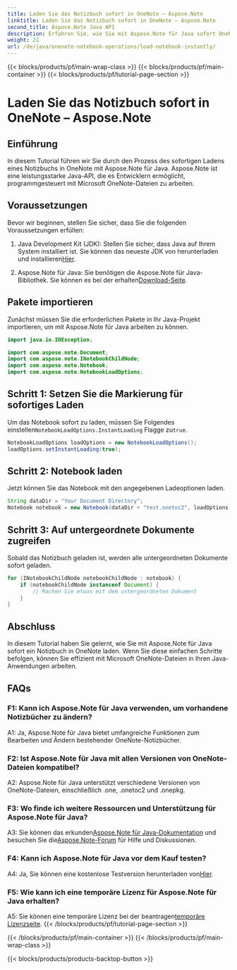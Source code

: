 ```yaml
---
title: Laden Sie das Notizbuch sofort in OneNote – Aspose.Note
linktitle: Laden Sie das Notizbuch sofort in OneNote – Aspose.Note
second_title: Aspose.Note Java API
description: Erfahren Sie, wie Sie mit Aspose.Note für Java sofort OneNote-Notizbücher in Java laden. Steigern Sie Ihre Produktivität durch effizientes Notebook-Handling.
weight: 21
url: /de/java/onenote-notebook-operations/load-notebook-instantly/
---
```


{{< blocks/products/pf/main-wrap-class >}}
{{< blocks/products/pf/main-container >}}
{{< blocks/products/pf/tutorial-page-section >}}

# Laden Sie das Notizbuch sofort in OneNote – Aspose.Note

## Einführung

In diesem Tutorial führen wir Sie durch den Prozess des sofortigen Ladens eines Notizbuchs in OneNote mit Aspose.Note für Java. Aspose.Note ist eine leistungsstarke Java-API, die es Entwicklern ermöglicht, programmgesteuert mit Microsoft OneNote-Dateien zu arbeiten.

## Voraussetzungen

Bevor wir beginnen, stellen Sie sicher, dass Sie die folgenden Voraussetzungen erfüllen:

1.  Java Development Kit (JDK): Stellen Sie sicher, dass Java auf Ihrem System installiert ist. Sie können das neueste JDK von herunterladen und installieren[Hier](https://www.oracle.com/java/technologies/javase-jdk15-downloads.html).

2.  Aspose.Note für Java: Sie benötigen die Aspose.Note für Java-Bibliothek. Sie können es bei der erhalten[Download-Seite](https://releases.aspose.com/note/java/).

## Pakete importieren

Zunächst müssen Sie die erforderlichen Pakete in Ihr Java-Projekt importieren, um mit Aspose.Note für Java arbeiten zu können.

```java
import java.io.IOException;

import com.aspose.note.Document;
import com.aspose.note.INotebookChildNode;
import com.aspose.note.Notebook;
import com.aspose.note.NotebookLoadOptions;
```

## Schritt 1: Setzen Sie die Markierung für sofortiges Laden

 Um das Notebook sofort zu laden, müssen Sie Folgendes einstellen`NotebookLoadOptions.InstantLoading` Flagge zu`true`.

```java
NotebookLoadOptions loadOptions = new NotebookLoadOptions();
loadOptions.setInstantLoading(true);
```

## Schritt 2: Notebook laden

Jetzt können Sie das Notebook mit den angegebenen Ladeoptionen laden.

```java
String dataDir = "Your Document Directory";
Notebook notebook = new Notebook(dataDir + "test.onetoc2", loadOptions);
```

## Schritt 3: Auf untergeordnete Dokumente zugreifen

Sobald das Notizbuch geladen ist, werden alle untergeordneten Dokumente sofort geladen.

```java
for (INotebookChildNode notebookChildNode : notebook) {
    if (notebookChildNode instanceof Document) {
        // Machen Sie etwas mit dem untergeordneten Dokument
    }
}
```

## Abschluss

In diesem Tutorial haben Sie gelernt, wie Sie mit Aspose.Note für Java sofort ein Notizbuch in OneNote laden. Wenn Sie diese einfachen Schritte befolgen, können Sie effizient mit Microsoft OneNote-Dateien in Ihren Java-Anwendungen arbeiten.

## FAQs

### F1: Kann ich Aspose.Note für Java verwenden, um vorhandene Notizbücher zu ändern?

A1: Ja, Aspose.Note für Java bietet umfangreiche Funktionen zum Bearbeiten und Ändern bestehender OneNote-Notizbücher.

### F2: Ist Aspose.Note für Java mit allen Versionen von OneNote-Dateien kompatibel?

A2: Aspose.Note für Java unterstützt verschiedene Versionen von OneNote-Dateien, einschließlich .one, .onetoc2 und .onepkg.

### F3: Wo finde ich weitere Ressourcen und Unterstützung für Aspose.Note für Java?

 A3: Sie können das erkunden[Aspose.Note für Java-Dokumentation](https://reference.aspose.com/note/java/) und besuchen Sie die[Aspose.Note-Forum](https://forum.aspose.com/c/note/28) für Hilfe und Diskussionen.

### F4: Kann ich Aspose.Note für Java vor dem Kauf testen?

 A4: Ja, Sie können eine kostenlose Testversion herunterladen von[Hier](https://releases.aspose.com/).

### F5: Wie kann ich eine temporäre Lizenz für Aspose.Note für Java erhalten?

 A5: Sie können eine temporäre Lizenz bei der beantragen[temporäre Lizenzseite](https://purchase.aspose.com/temporary-license/).
{{< /blocks/products/pf/tutorial-page-section >}}

{{< /blocks/products/pf/main-container >}}
{{< /blocks/products/pf/main-wrap-class >}}

{{< blocks/products/products-backtop-button >}}
